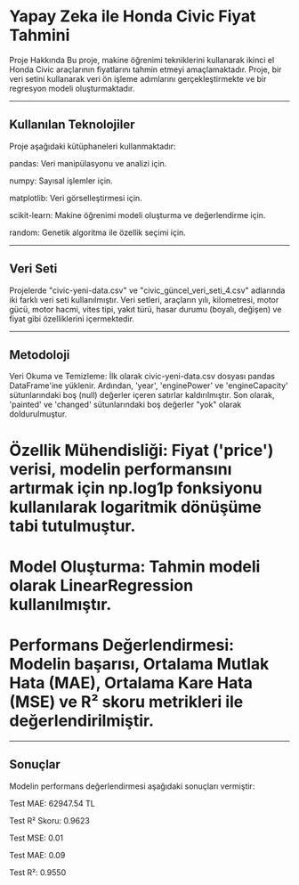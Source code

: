 # Yapay Zeka ile Honda Civic Fiyat Tahmini
Proje Hakkında
Bu proje, makine öğrenimi tekniklerini kullanarak ikinci el Honda Civic araçlarının fiyatlarını tahmin etmeyi amaçlamaktadır. Proje, bir veri setini kullanarak veri ön işleme adımlarını gerçekleştirmekte ve bir regresyon modeli oluşturmaktadır.

--- 

## Kullanılan Teknolojiler
Proje aşağıdaki kütüphaneleri kullanmaktadır:

pandas: Veri manipülasyonu ve analizi için.

numpy: Sayısal işlemler için.

matplotlib: Veri görselleştirmesi için.

scikit-learn: Makine öğrenimi modeli oluşturma ve değerlendirme için.

random: Genetik algoritma ile özellik seçimi için.

---

## Veri Seti
Projelerde "civic-yeni-data.csv" ve "civic_güncel_veri_seti_4.csv" adlarında iki farklı veri seti kullanılmıştır. Veri setleri, araçların yılı, kilometresi, motor gücü, motor hacmi, vites tipi, yakıt türü, hasar durumu (boyalı, değişen) ve fiyat gibi özelliklerini içermektedir.

---

## Metodoloji
Veri Okuma ve Temizleme: İlk olarak civic-yeni-data.csv dosyası pandas DataFrame'ine yüklenir. Ardından, 'year', 'enginePower' ve 'engineCapacity' sütunlarındaki boş (null) değerler içeren satırlar kaldırılmıştır. Son olarak, 'painted' ve 'changed' sütunlarındaki boş değerler "yok" olarak doldurulmuştur.

# Özellik Mühendisliği: Fiyat ('price') verisi, modelin performansını artırmak için np.log1p fonksiyonu kullanılarak logaritmik dönüşüme tabi tutulmuştur.

# Model Oluşturma: Tahmin modeli olarak LinearRegression kullanılmıştır.

# Performans Değerlendirmesi: Modelin başarısı, Ortalama Mutlak Hata (MAE), Ortalama Kare Hata (MSE) ve R² skoru metrikleri ile değerlendirilmiştir.

---

## Sonuçlar
Modelin performans değerlendirmesi aşağıdaki sonuçları vermiştir:

Test MAE: 62947.54 TL

Test R² Skoru: 0.9623

Test MSE: 0.01

Test MAE: 0.09

Test R²: 0.9550

